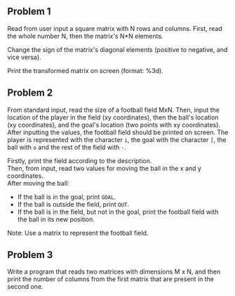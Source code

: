 ## Problem 1
Read from user input a square matrix with N rows and columns. First, read the whole number N, 
then the matrix's N*N elements.

Change the sign of the matrix's diagonal elements (positive to negative, and vice versa).

Print the transformed matrix on screen (format: %3d).
## Problem 2
From standard input, read the size of a football field MxN. Then, input the location of the player in the field (xy coordinates),
then the ball's location (xy coordinates), and the goal's location (two points with xy coordinates).
After inputting the values, the football field should be printed on screen. The player is represented with the character `i`,
the goal with the character `]`, the ball with `o` and the rest of the field with `-`. 

Firstly, print the field according to the description. \
Then, from input, read two values for moving the ball in the x and y coordinates. \
After moving the ball:
- If the ball is in the goal, print `GOAL`.
- If the ball is outside the field, print `OUT`.
- If the ball is in the field, but not in the goal, print the football field with the ball in its new position.

Note: Use a matrix to represent the football field.
## Problem 3
Write a program that reads two matrices with dimensions M x N,
and then print the number of columns from the first matrix that are present in the second one.